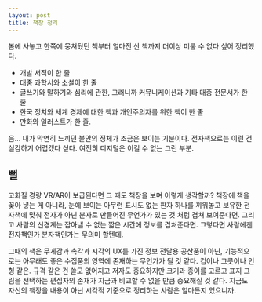 ```yaml
---
layout: post
title: 책장 정리
---
```


봄에 사놓고 한쪽에 뭉쳐뒀던 책부터 얼마전 산 책까지 더이상 미룰 수 없다 싶어 정리했다.

* 개발 서적이 한 줄
* 대중 과학서와 소설이 한 줄
* 글쓰기와 말하기와 심리에 관한, 그러니까 커뮤니케이션과 기타 대중 전문서가 한 줄
* 한국 정치와 세계 경제에 대한 책과 개인주의자를 위한 책이 한 줄
* 만화와 일러스트가 한 줄.

음... 내가 막연히 느끼던 불안의 정체가 조금은 보이는 기분이다. 전자책으로는 이런 건 실감하기 어렵겠다 싶다. 여전히 디지털은 이길 수 없는 그런 부분.

## 뻘

고화질 경량 VR/AR이 보급된다면 그 때도 책장을 보며 이렇게 생각할까? 책장에 책을 꽂아 넣는 게 아니라, 눈에 보이는 아무런 표시도 없는 판자 하나를 끼워놓고 보유한 전자책에 맞춰 전자가 아닌 분자로 만들어진 무언가가 있는 것 처럼 겹쳐 보여준다면. 그리고 사람의 신경계는 잡아낼 수 없는 짧은 시간에 정보를 겹쳐준다면. 그렇다면 사람에겐 전자책인가 분자책인가는 무의미 할텐데.

그때의 책은 무게감과 촉각과 시각의 UX를 가진 정보 전달용 공산품이 아닌, 기능적으로는 아무래도 좋은 수집품의 영역에 존재하는 무언가가 될 것 같다. 컵이나 그릇이나 인형 같은. 규격 같은 건 쓸모 없어지고 저자도 중요하지만 크기과 종이를 고르고 표지 그림을 선택하는 편집자의 존재가 지금과 비교할 수 없을 만큼 중요해질 것 같다. 지금도 자신의 책장을 내용이 아닌 시각적 기준으로 정리하는 사람은 얼마든지 있으니까.
